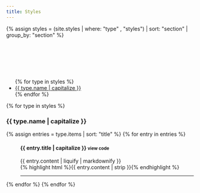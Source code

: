 ```yaml
---
title: Styles
---
```


{% assign styles = (site.styles | where: "type" , "styles") | sort: "section" | group_by: "section" %}

<div class="container" style="padding: 80px 0;">
	<div class="row">
		<div class="col-md-3">
			<ul class="nav nav-pills nav-stacked">
				{% for type in styles %}<li><a href="#{{ type.name | slugify }}">{{ type.name | capitalize }}</a></li>{% endfor %}
			</ul>
		</div>
		<div class="col-md-9">
			{% for type in styles %}
				<h3 id="{{ type.name | slugify }}" class="margin-bottom">{{ type.name | capitalize }}</h3>
				{% assign entries = type.items | sort: "title" %}
				{% for entry in entries %}
					<div style="padding-left: 7.5%">
						<h4 id="guide-{{ entry.title | slugify }}" class="margin-bottom">{{ entry.title | capitalize }} <small><span class="link" data-target="#code-{{ entry.title | slugify }}" data-toggle="collapse">view code</span></small></h4>
						<div class="margin">{{ entry.content | liquify | markdownify }}</div>
						<div class="margin collapse fade" id="code-{{ entry.title | slugify }}" >{% highlight html %}{{ entry.content | strip }}{% endhighlight %}</div>
						<hr class="gap"/>
					</div>
				{% endfor %}
			{% endfor %}
		</div>
	</div>
<div>